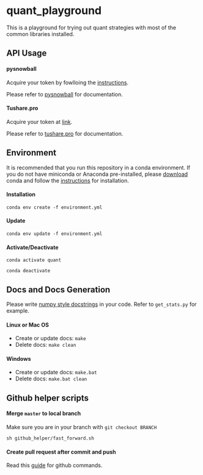 # quant_playground
This is a playground for trying out quant strategies with most of the common libraries installed.

## API Usage

#### pysnowball

Acquire your token by fowlloing the [instructions](https://blog.crackcreed.com/diy-xue-qiu-app-shu-ju-api/).

Please refer to [pysnowball](https://github.com/scli-James/pysnowball) for documentation.

#### Tushare.pro

Acquire your token at [link](https://tushare.pro/user/token).

Please refer to [tushare.pro](https://tushare.pro/document/2) for documentation.


## Environment

It is recommended that you run this repository in a conda environment. If you do not have miniconda or Anaconda pre-installed, please [download](https://docs.conda.io/en/latest/miniconda.html) conda and follow the [instructions](https://conda.io/projects/conda/en/latest/user-guide/install/index.html) for installation.


#### Installation

`conda env create -f environment.yml`

#### Update

`conda env update -f environment.yml`

#### Activate/Deactivate

`conda activate quant`

`conda deactivate`


## Docs and Docs Generation

Please write [numpy style docstrings](https://numpydoc.readthedocs.io/en/latest/format.html) in your code. Refer to `get_stats.py` for example.

#### Linux or Mac OS

- Create or update docs: `make`
- Delete docs: `make clean`

#### Windows

- Create or update docs: `make.bat`
- Delete docs: `make.bat clean`


## Github helper scripts

#### Merge `master` to local branch

Make sure you are in your branch with `git checkout BRANCH`

`sh github_helper/fast_forward.sh`

#### Create pull request after commit and push

Read this [guide](https://guides.github.com/activities/hello-world/) for github commands.


